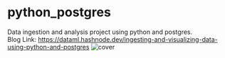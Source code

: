 # python_postgres
Data ingestion and analysis project using python and postgres.\
Blog Link: https://dataml.hashnode.dev/ingesting-and-visualizing-data-using-python-and-postgres
![cover](https://github.com/Aditya-Tiwari-07/python_postgres/assets/75854433/b66836dd-2817-47be-bd59-f78744cfcd24)
